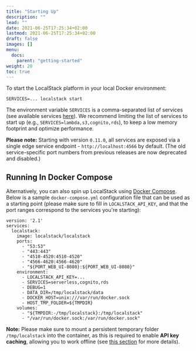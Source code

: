 ```yaml
---
title: "Starting Up"
description: ""
lead: ""
date: 2021-06-25T17:25:34+02:00
lastmod: 2021-06-25T17:25:34+02:00
draft: false
images: []
menu: 
  docs:
    parent: "getting-started"
weight: 20
toc: true
---
```


To start the LocalStack platform in your local Docker environment:
```
SERVICES=... localstack start
```

The environment variable `SERVICES` is a comma-separated list of services (see available services [here](#available-services)). We recommend limiting the list of services to start up (e.g., `SERVICES=lambda,s3,cognito,rds`), to keep a low memory footprint and optimize performance.

**Please note:** Starting with version `0.11.0`, all services are exposed via a single edge service endpoint - `http://localhost:4566` by default. (The old service-specific port numbers from previous releases are now deprecated and disabled.)


## Running In Docker Compose

Alternatively, you can also spin up LocalStack using [Docker Compose](https://docs.docker.com/compose/). Below is a sample `docker-compose.yml` configuration file that can be used as a starting point (please make sure to fill in `LOCALSTACK_API_KEY`, and that the port ranges correspond to the services you're starting):
```
version: '2.1'
services:
  localstack:
    image: localstack/localstack
    ports:
      - "53:53"
      - "443:443"
      - "4510-4520:4510-4520"
      - "4566-4620:4566-4620"
      - "${PORT_WEB_UI-8080}:${PORT_WEB_UI-8080}"
    environment:
      - LOCALSTACK_API_KEY=...
      - SERVICES=serverless,cognito,rds
      - DEBUG=1
      - DATA_DIR=/tmp/localstack/data
      - DOCKER_HOST=unix:///var/run/docker.sock
      - HOST_TMP_FOLDER=${TMPDIR}
    volumes:
      - "${TMPDIR:-/tmp/localstack}:/tmp/localstack"
      - "/var/run/docker.sock:/var/run/docker.sock"
```

**Note:** Please make sure to mount a persistent temporary folder `/tmp/localstack` into the container, as this is required to enable **API key caching**, allowing you to work offline (see [this section](#api-key-caching) for more details).
